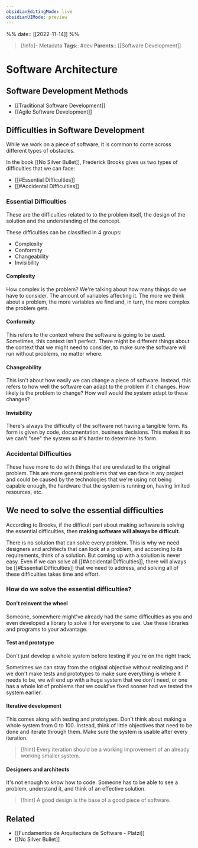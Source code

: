 ```yaml
---
obsidianEditingMode: live
obsidianUIMode: preview
---
```

%%
date:: [[2022-11-14]]
%%

> [!info]- Metadata
> **Tags**:: #dev
> **Parents**:: [[Software Development]]

# Software Architecture

## Software Development Methods

- [[Traditional Software Development]]
- [[Agile Software Development]]

## Difficulties in Software Development

While we work on a piece of software, it is common to come across different types of obstacles.

In the book [[No Silver Bullet]], Frederick Brooks gives us two types of difficulties that we can face:

- [[#Essential Difficulties]]
- [[#Accidental Difficulties]]

### Essential Difficulties

These are the difficulties related to to the problem itself, the design of the solution and the understanding of the concept.

These difficulties can be classified in 4 groups:

- Complexity
- Conformity
- Changeability
- Invisibility

#### Complexity

How complex is the problem? We're talking about how many things do we have to consider. The amount of variables affecting it. The more we think about a problem, the more variables we find and, in turn, the more complex the problem gets.

#### Conformity

This refers to the context where the software is going to be used. Sometimes, this context isn't perfect. There might be different things about the context that we might need to consider, to make sure the software will run without problems, no matter where.

#### Changeability

This isn't about how easily we can change a piece of software. Instead, this refers to how well the software can adapt to the problem if it changes. How likely is the problem to change? How well would the system adapt to these changes?

#### Invisibility

There's always the difficulty of the software not having a tangible form. Its form is given by code, documentation, business decisions. This makes it so we can't "see" the system so it's harder to determine its form.

### Accidental Difficulties

These have more to do with things that are unrelated to the original problem. This are more general problems that we can face in any project and could be caused by the technologies that we're using not being capable enough, the hardware that the system is running on, having limited resources, etc.

## We need to solve the essential difficulties

According to Brooks, if the difficult part about making software is solving the essential difficulties, then **making software will always be difficult**.

There is no solution that can solve every problem. This is why we need designers and architects that can look at a problem, and according to its requirements, think of a solution. But coming up with a solution is never easy. Even if we can solve all [[#Accidental Difficulties]], there will always be [[#Essential Difficulties]] that we need to address, and solving all of these difficulties takes time and effort.

### How do we solve the essential difficulties?

#### Don't reinvent the wheel

Someone, somewhere might've already had the same difficulties as you and even developed a library to solve it for everyone to use. Use these libraries and programs to your advantage.

#### Test and prototype

Don't just develop a whole system before testing if you're on the right track.

Sometimes we can stray from the original objective without realizing and if we don't make tests and prototypes to make sure everything is where it needs to be, we will end up with a huge system that we don't need, or one has a whole lot of problems that we could've fixed sooner had we tested the system earlier.

#### Iterative development

This comes along with testing and prototypes. Don't think about making a whole system from 0 to 100. Instead, think of little objectives that need to be done and iterate through them. Make sure the system is usable after every iteration.

> [!hint]
> Every iteration should be a working improvement of an already working smaller system.

#### Designers and architects

It's not enough to know how to code. Someone has to be able to see a problem, understand it, and think of an effective solution.

> [!hint]
> A good design is the base of a good piece of software.

## Related

- [[Fundamentos de Arquitectura de Software - Platzi]]
- [[No Silver Bullet]]